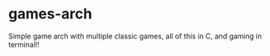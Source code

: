 # games-arch
Simple game arch with multiple classic games, all of this in C, and gaming in terminal!!
